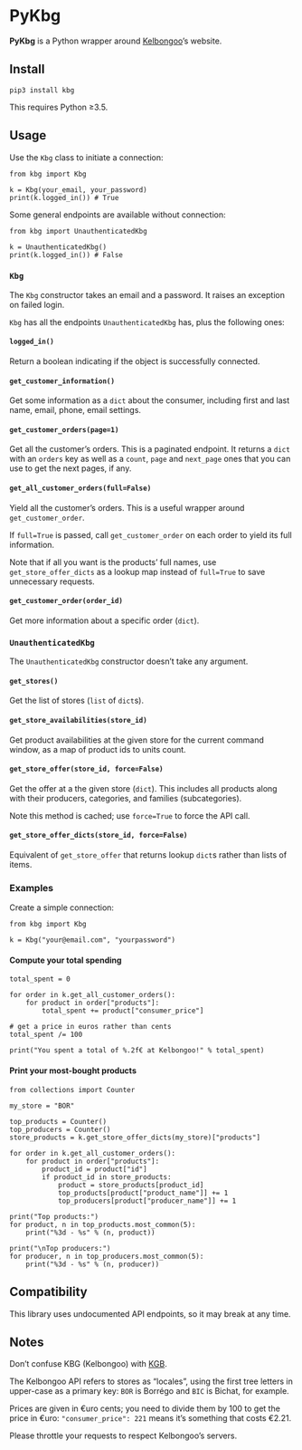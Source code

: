# PyKbg

**PyKbg** is a Python wrapper around [Kelbongoo][]’s website.

[Kelbongoo]: https://www.kelbongoo.com

## Install

```shell
pip3 install kbg
```

This requires Python ≥3.5.

## Usage
Use the `Kbg` class to initiate a connection:
```python3
from kbg import Kbg

k = Kbg(your_email, your_password)
print(k.logged_in()) # True
```

Some general endpoints are available without connection:
```python3
from kbg import UnauthenticatedKbg

k = UnauthenticatedKbg()
print(k.logged_in()) # False
```

### `Kbg`
The `Kbg` constructor takes an email and a password. It raises an exception on
failed login.

`Kbg` has all the endpoints `UnauthenticatedKbg` has, plus the following ones:

#### `logged_in()`
Return a boolean indicating if the object is successfully connected.

#### `get_customer_information()`
Get some information as a `dict` about the consumer, including first and last
name, email, phone, email settings.

#### `get_customer_orders(page=1)`
Get all the customer’s orders. This is a paginated endpoint. It returns a `dict` with an `orders` key as well as a `count`, `page` and `next_page` ones that you can use to get the next pages, if any.

#### `get_all_customer_orders(full=False)`
Yield all the customer’s orders. This is a useful wrapper around
`get_customer_order`.

If `full=True` is passed, call `get_customer_order` on each order to yield its
full information.

Note that if all you want is the products’ full names, use
`get_store_offer_dicts` as a lookup map instead of `full=True` to save
unnecessary requests.

#### `get_customer_order(order_id)`
Get more information about a specific order (`dict`).

### `UnauthenticatedKbg`
The `UnauthenticatedKbg` constructor doesn’t take any argument.

#### `get_stores()`
Get the list of stores (`list` of `dict`s).

#### `get_store_availabilities(store_id)`
Get product availabilities at the given store for the current command window,
as a map of product ids to units count.

#### `get_store_offer(store_id, force=False)`
Get the offer at a the given store (`dict`). This includes all products along
with their producers, categories, and families (subcategories).

Note this method is cached; use `force=True` to force the API call.

#### `get_store_offer_dicts(store_id, force=False)`
Equivalent of `get_store_offer` that returns lookup `dict`s rather than lists
of items.

### Examples
Create a simple connection:
```python3
from kbg import Kbg

k = Kbg("your@email.com", "yourpassword")
```

#### Compute your total spending
```python3
total_spent = 0

for order in k.get_all_customer_orders():
    for product in order["products"]:
        total_spent += product["consumer_price"]

# get a price in euros rather than cents
total_spent /= 100

print("You spent a total of %.2f€ at Kelbongoo!" % total_spent)
```

#### Print your most-bought products
```python3
from collections import Counter

my_store = "BOR"

top_products = Counter()
top_producers = Counter()
store_products = k.get_store_offer_dicts(my_store)["products"]

for order in k.get_all_customer_orders():
    for product in order["products"]:
        product_id = product["id"]
        if product_id in store_products:
            product = store_products[product_id]
            top_products[product["product_name"]] += 1
            top_producers[product["producer_name"]] += 1

print("Top products:")
for product, n in top_products.most_common(5):
    print("%3d - %s" % (n, product))

print("\nTop producers:")
for producer, n in top_producers.most_common(5):
    print("%3d - %s" % (n, producer))
```

## Compatibility
This library uses undocumented API endpoints, so it may break at any time.

## Notes
Don’t confuse KBG (Kelbongoo) with [KGB](https://en.wikipedia.org/wiki/KGB).

The Kelbongoo API refers to stores as “locales”, using the first tree letters
in upper-case as a primary key: `BOR` is Borrégo and `BIC` is Bichat, for
example.

Prices are given in €uro cents; you need to divide them by 100 to get the
price in €uro: `"consumer_price": 221` means it’s something that costs €2.21.

Please throttle your requests to respect Kelbongoo’s servers.
